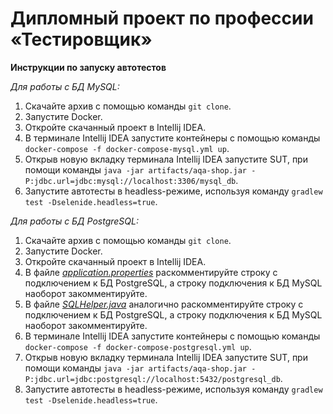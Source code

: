 # Дипломный проект по профессии «Тестировщик»
**Инструкции по запуску автотестов**

*Для работы с БД MySQL:*
1. Скачайте архив с помощью команды `git clone`.
2. Запустите Docker.
3. Откройте скачанный проект в Intellij IDEA.
4. В терминале Intellij IDEA запустите контейнеры с помощью команды `docker-compose -f docker-compose-mysql.yml up`.
5. Открыв новую вкладку терминала Intellij IDEA запустите SUT, при помощи команды `java -jar artifacts/aqa-shop.jar -P:jdbc.url=jdbc:mysql://localhost:3306/mysql_db`.
6. Запустите автотесты в headless-режиме, используя команду `gradlew test -Dselenide.headless=true`.

*Для работы с БД PostgreSQL:*
1. Скачайте архив с помощью команды `git clone`.
2. Запустите Docker.
3. Откройте скачанный проект в Intellij IDEA.
4. В файле [*application.properties*](https://github.com/julyy5/DiplomaQA/blob/main/application.properties) раскомментируйте строку с подключением к БД PostgreSQL, а строку подключения к БД MySQL наоборот закомментируйте.
5. В файле [*SQLHelper.java*](https://github.com/julyy5/DiplomaQA/blob/main/src/test/java/data/SQLHelper.java) аналогично раскомментируйте строку с подключением к БД PostgreSQL, а строку подключения к БД MySQL наоборот закомментируйте.
6. В терминале Intellij IDEA запустите контейнеры с помощью команды `docker-compose -f docker-compose-postgresql.yml up`.
8. Открыв новую вкладку терминала Intellij IDEA запустите SUT, при помощи команды `java -jar artifacts/aqa-shop.jar -P:jdbc.url=jdbc:postgresql://localhost:5432/postgresql_db`.
9. Запустите автотесты в headless-режиме, используя команду `gradlew test -Dselenide.headless=true`.
